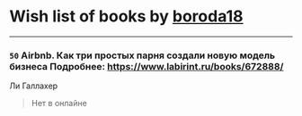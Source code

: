 # Wish list of books by [boroda18](http://vk.com/id24345139)
---

### `50` Airbnb. Как три простых парня создали новую модель бизнеса Подробнее: https://www.labirint.ru/books/672888/
Ли Галлахер
> Нет в онлайне

